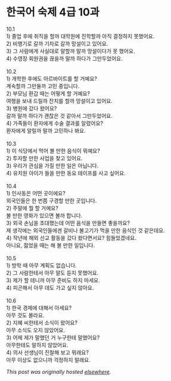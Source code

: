 # 한국어 숙제 4급 10과

<div>
<div>10.1</div>
<div>1) 졸업 후에 취직을 할까 대학원에 진학할까 아직 결정하지 못했어요.</div>
<div>2) 비행기로 갈까 기차로 갈까 망설이고 있어요.</div>
<div>3) 그 사람에게 사실대로 말할까 말까 망설이다가 못 했어요.</div>
<div>4) 수영장 회원권을 끊을까 말까 하다가 그만두었어요.</div>
<div> </div>
<br><div>10.2</div>
<div>1) 개학한 후에도 아르바이트를 할 거예요?</div>
<div>계속할까 그만둘까 고민 중입니다.</div>
<div>2) 부모님 환갑 때는 어떻게 할 거예요?</div>
<div>여행을 보내 드릴까 잔치를 할까 망설이고 있어요.</div>
<div>3) 병원에 갔다 왔어요?</div>
<div>갈까 말까 하다가 괜찮은 것 같아서 그만두었어요.</div>
<div>4) 가족들이 환자에게 수술 결과를 알렸어요?</div>
<div>환자에게 알릴까 말까 고민하나 봐요.</div>
<div> </div>
<br><div>10.3</div>
<div>1) 이 식당에서 먹어 볼 만한 음식이 뭐예요?</div>
<div>2) 투자할 만한 사업을 찾고 있어요.</div>
<div>3) 우리가 관심을 가질 만한 일은 아닙니다.</div>
<div>4) 유치원 아이가 들을 만한 동요 테이프를 사고 싶어요.</div>
<div> </div>
<br><div>10.4</div>
<div>1) 인사동은 어떤 곳이에요?</div>
<div>외국인들은 한 번쯤 구경할 만한 곳입니다.</div>
<div>2) 주말에 뭘 할 거예요?</div>
<div>볼 만한 영화가 있으면 볼까 합니다.</div>
<div>3) 외국 손님을 초대했는데 어떤 음식을 만들면 좋을까요?</div>
<div>제 생각에는 외국인들에겐 갈비나 불고기가 먹을 만한 음식인 것 같은데요.</div>
<div>4) 작년에 해외 선교 활동을 갔다 왔다면서요?  힘들었겠네요.</div>
<div>아니요, 젊었을 때는 해 볼 만한 일입니다.</div>
<div> </div>
<br><div>10.5</div>
<div>1) 방학 때 아무 계획도 없습니다.</div>
<div>2) 그 사람한테서 아무 말도 듣지 못했어요.</div>
<div>3) 제가 할 테니까 아무 준비도 하지 마세요.</div>
<div>4) 피곤해서 아무 데도 가고 싶지 않아요.</div>
<div> </div>
<br><div>10.6</div>
<div>1) 한국 경제에 대해서 아세요?</div>
<div>아무 것도 몰라요.</div>
<div>2) 지혜 씨한테서 소식이 왔어요?</div>
<div>아무 소식도 오지 않았어요.</div>
<div>3) 어제 제가 말했던 거 누구한테 말했어요?</div>
<div>아무한테도 말하지 않았어요.</div>
<div>4) 의사 선생님이 진찰해 보고 뭐래요?</div>
<div>아무 이상도 없으니까 걱정하지 말래요.</div>
</div>


*This post was originally hosted [elsewhere](http://planspace.blogspot.com/2009/07/4-10.html).*
